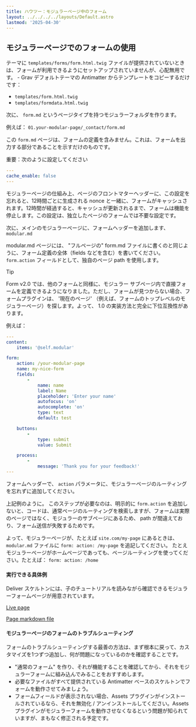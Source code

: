 ```yaml
---
title: ハウツー：モジュラーページ中のフォーム
layout: ../../../../layouts/Default.astro
lastmod: '2025-04-30'
---
```

<h2 id="using-forms-in-modular-pages">モジュラーページでのフォームの使用</h2>

テーマに `templates/forms/form.html.twig` ファイルが提供されていないときは、フォームが利用できるようにセットアップされていませんが、心配無用です。 - Grav デフォルトテーマの Antimatter からテンプレートをコピーするだけです：

- `templates/form.html.twig`
- `templates/formdata.html.twig`

次に、 `form.md` というページタイプを持つモジュラーフォルダを作ります。

例えば： `01.your-modular-page/_contact/form.md`

この `form.md` ページは、フォームの定義を含みません。これは、フォームを出力する部分であることを示すだけのものです。

重要：次のように設定してください

```yaml
---
cache_enable: false
---
```

モジュラーページの仕組み上、ページのフロントマターヘッダーに、この設定を忘れると、12時間ごとに生成される nonce と一緒に、フォームがキャッシュされます。12時間が経過すると、キャッシュが更新されるまで、フォームは機能を停止します。この設定は、独立したページのフォームでは不要な設定です。

次に、メインのモジュラーページに、フォームヘッダーを追加します、 `modular.md` 

modular.md ページには、 "フルページの" form.md ファイルに書くのと同じように、フォーム定義の全体（fields などを含む）を書いてください。 `form.action` フィールドとして、独自のページ path を使用します。

> [!Tip]  
> Form v2.0 では、他のフォームと同様に、モジュラー サブページ内で直接フォームを定義できるようになりました。ただし、フォームが見つからない場合、フォームプラグインは、 '現在のページ' （例えば、フォームのトップレベルのモジュラーページ）を探します。よって、 1.0 の実装方法と完全に下位互換性があります。

例えば：

```yaml
---
content:
    items: '@self.modular'

form:
    action: /your-modular-page
    name: my-nice-form
    fields:
        -
            name: name
            label: Name
            placeholder: 'Enter your name'
            autofocus: 'on'
            autocomplete: 'on'
            type: text
            default: test

    buttons:
        -
            type: submit
            value: Submit

    process:
        -
            message: 'Thank you for your feedback!'
---

```

フォームヘッダーで、 `action` パラメータに、モジュラーページのルーティングを忘れずに追加してください。

上記例のように。
このステップが必要なのは、明示的に `form.action` を追加しないと、コードは、通常ページのルーティングを検索しますが、フォームは実際のページではなく、モジュラーのサブページにあるため、 path が間違えており、フォーム送信が失敗するためです。

よって、モジュラーページが、たとえば `site.com/my-page` にあるときは、 `modular.md` ファイルに `form: action: /my-page` を追記してください。
たとえモジュラーページがホームページであっても、ページルーティングを使ってください。たとえば： `form: action: /home`

<h4 id="a-live-example">実行できる具体例</h4>

Deliver スケルトンには、子のチュートリアルを読みながら確認できるモジュラーフォームページが用意されています。

[Live page](http://demo.getgrav.org/deliver-skeleton/contact)

[Page markdown file](https://github.com/getgrav/grav-skeleton-deliver-site/blob/develop/pages/07.contact/modular_alt.md)

<h4 id="troubleshooting-forms-in-modular-pages">モジュラーページのフォームのトラブルシューティング</h4>

フォームのトラブルシューティングする最善の方法は、まず根本に戻って、カスタマイズを1つずつ追加し、何が問題になっているのかを確認することです。

- "通常のフォーム" を作り、それが機能することを確認してから、それをモジュラーフォームに組み込んでみることをおすすめします。
- 必要なファイルがすべて提供されている Antimatter ベースのスケルトンでフォームを動作させてみましょう。
- フォームフィールドが表示されない場合、Assets プラグインがインストールされているなら、それを無効化 / アンインストールしてください。Assets プラグインがモジュラーフォームを動作させなくなるという問題が知られていますが、まもなく修正される予定です。

